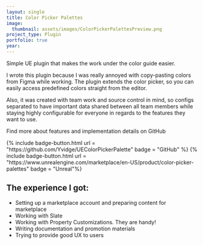 ```yaml
---
layout: single
title: Color Picker Palettes
image:
  thumbnail: assets/images/ColorPickerPalettesPreview.png
project_type: Plugin
portfolio: true
year:
---
```


Simple UE plugin that makes the work under the color guide easier.

I wrote this plugin because I was really annoyed with copy-pasting colors from Figma while working. The plugin extends the color picker, so you can easily access predefined colors straight from the editor.

Also, it was created with team work and source control in mind, so configs separated to have important data shared between all team members while staying highly configurable for everyone in regards to the features they want to use.

Find more about features and implementation details on GitHub

<div class = "badge-box">
  {% include badge-button.html url = "https://github.com/Yvidge/UEColorPickerPalette" badge = "GitHub" %}
  {% include badge-button.html url = "https://www.unrealengine.com/marketplace/en-US/product/color-picker-palettes" badge = "Unreal"%}
</div>

## The experience I got:  
- Setting up a marketplace account and preparing content for marketplace
- Working with Slate
- Working with Property Customizations. They are handy!
- Writing documentation and promotion materials
- Trying to provide good UX to users